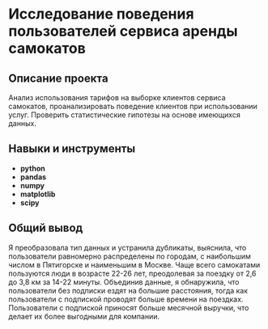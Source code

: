 # Исследование поведения пользователей сервиса аренды самокатов
## Описание проекта
Анализ использования тарифов на выборке клиентов сервиса самокатов, проанализировать поведение клиентов при использовании услуг. Проверить статистические гипотезы на основе имеющихся данных.
## Навыки и инструменты
- **python**
- **pandas**
- **numpy**
- **matplotlib**
- **scipy**
## Общий вывод
Я преобразовала тип данных и устранила дубликаты, выяснила, что пользователи равномерно распределены по городам, с наибольшим числом в Пятигорске и наименьшим в Москве. Чаще всего самокатами пользуются люди в возрасте 22-26 лет, преодолевая за поездку от 2,6 до 3,8 км за 14-22 минуты. Объединив данные, я обнаружила, что пользователи без подписки ездят на большие расстояния, тогда как пользователи с подпиской проводят больше времени на поездках. Пользователи с подпиской приносят больше месячной выручки, что делает их более выгодными для компании.
